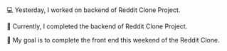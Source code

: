 💻 Yesterday, I worked on backend of Reddit Clone Project. 

📖 Currently, I completed the backend of Reddit Clone Project.

🎯 My goal is to complete the front end this weekend of the Reddit Clone. 
